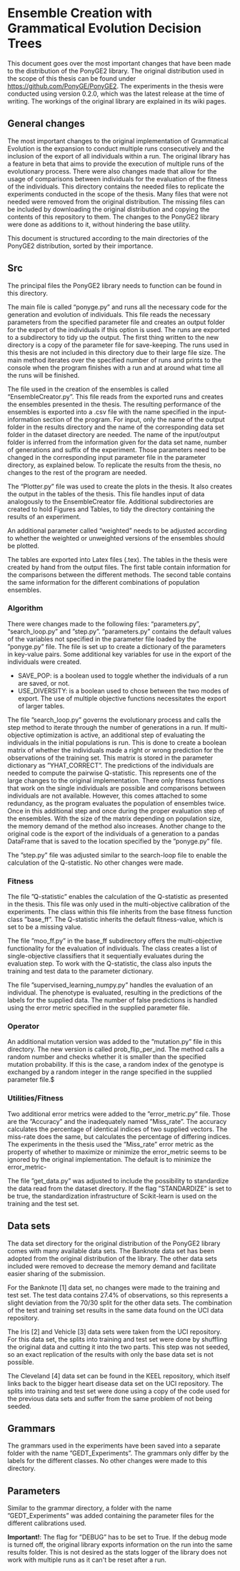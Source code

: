 # Ensemble Creation with Grammatical Evolution Decision Trees

This document goes over the most important changes that have been made to the distribution of the PonyGE2 library. The original distribution used in the scope of this thesis can be found under https://github.com/PonyGE/PonyGE2. The experiments in the thesis were conducted using version 0.2.0, which was the latest release at the time of writing. The workings of the original library are explained in its wiki pages.

## General changes
The most important changes to the original implementation of Grammatical Evolution is the expansion to conduct multiple runs consecutively and the inclusion of the export of all individuals within a run. The original library has a feature in beta that aims to provide the execution of multiple runs of the evolutionary process. There were also changes made that allow for the usage of comparisons between individuals for the evaluation of the fitness of the individuals. This directory contains the needed files to replicate the experiments conducted in the scope of the thesis. Many files that were not needed were removed from the original distribution. The missing files can be included by downloading the original distribution and copying the contents of this repository to them. The changes to the PonyGE2 library were done as additions to it, without hindering the base utility.

This document is structured according to the main directories of the PonyGE2 distribution, sorted by their importance.


## Src

The principal files the PonyGE2 library needs to function can be found in this directory.

The main file is called “ponyge.py” and runs all the necessary code for the generation and evolution of individuals. This file reads the necessary parameters from the specified parameter file and creates an output folder for the export of the individuals if this option is used. The runs are exported to a subdirectory to tidy up the output. The first thing written to the new directory is a copy of the parameter file for save-keeping. The runs used in this thesis are not included in this directory due to their large file size. The main method iterates over the specified number of runs and prints to the console when the program finishes with a run and at around what time all the runs will be finished.

The file used in the creation of the ensembles is called “EnsembleCreator.py”. This file reads from the exported runs and creates the ensembles presented in the thesis. The resulting performance of the ensembles is exported into a .csv file with the name specified in the input-information section of the program.
For input, only the name of the output folder in the results directory and the name of the corresponding data set folder in the dataset directory are needed. The name of the input/output folder is inferred from the information given for the data set name, number of generations and suffix of the experiment. Those parameters need to be changed in the corresponding input parameter file in the parameter directory, as explained below. To replicate the results from the thesis, no changes to the rest of the program are needed.


The “Plotter.py” file was used to create the plots in the thesis. It also creates the output in the tables of the thesis.  This file handles input of data analogously to the EnsembleCreator file. Additional subdirectories are created to hold Figures and Tables, to tidy the directory containing the results of an experiment.

An additional parameter called “weighted” needs to be adjusted according to whether the weighted or unweighted versions of the ensembles should be plotted.

The tables are exported into Latex files (.tex). The tables in the thesis were created by hand from the output files. The first table contain information for the comparisons between the different methods. The second table contains the same information for the different combinations of population ensembles.

### Algorithm
There were changes made to the following files: “parameters.py”, “search_loop.py” and ”step.py”. ”parameters.py” contains the default values of the variables not specified in the parameter file loaded by the ”ponyge.py” file. The file is set up to create a dictionary of the parameters in key-value pairs. Some additional key variables for use in the export of the individuals were created.
- SAVE_POP: is a boolean used to toggle whether the individuals of a run are saved, or not.
- USE_DIVERSITY: is a boolean used to chose between the two modes of export. The use of multiple objective functions necessitates the export of larger tables.

The file ”search_loop.py” governs the evolutionary process and calls the step method to iterate through the number of generations in a run. If multi-objective optimization is active, an additional step of evaluating the individuals in the initial populations is run. This is done to create a boolean matrix of whether the individuals made a right or wrong prediction for the observations of the training set. This matrix is stored in the parameter dictionary as ”YHAT_CORRECT”. The predictions of the individuals are needed to compute the pairwise Q-statistic. This represents one of the large changes to the original implementation. There only fitness functions that work on the single individuals are possible and comparisons between individuals are not available. However, this comes attached to some redundancy, as the program evaluates the population of ensembles twice. Once in this additional step and once during the proper evaluation step of the ensembles. With the size of the matrix depending on population size, the memory demand of the method also increases. Another change to the original code is the export of the individuals of a generation to a pandas DataFrame that is saved to the location specified by the ”ponyge.py” file.

The ”step.py” file was adjusted similar to the search-loop file to enable the calculation of the Q-statistic. No other changes were made.

### Fitness
The file ”Q-statistic” enables the calculation of the Q-statistic as presented in the thesis. This file was only used in the multi-objective calibration of the experiments. The class within this file inherits from the base fitness function class ”base_ff”. The Q-statistic inherits the default fitness-value, which is set to be a missing value.

The file ”moo_ff.py” in the base_ff subdirectory offers the multi-objective functionality for the evaluation of individuals. The class creates a list of single-objective classifiers that it sequentially evaluates during the evaluation step. To work with the Q-statistic, the class also inputs the training and test data to the parameter dictionary.

The file ”supervised_learning_numpy.py” handles the evaluation of an individual. The phenotype is evaluated, resulting in the predictions of the labels for the supplied data. The number of false predictions is handled using the error metric specified in the supplied parameter file.

### Operator
An additional mutation version was added to the ”mutation.py” file in this directory. The new version is called prob_flip_per_ind. The method calls a random number and checks whether it is smaller than the specified mutation probability. If this is the case, a random index of the genotype is exchanged by a random integer in the range specified in the supplied parameter file.$

### Utilities/Fitness
Two additional error metrics were added to the ”error_metric.py” file. Those are the ”Accuracy” and the inadequately named ”Miss_rate”. The accuracy calculates the percentage of identical indices of two supplied vectors. The miss-rate does the same, but calculates the percentage of differing indices. The experiments in the thesis used the ”Miss_rate” error metric as the property of whether to maximize or minimize the error_metric seems to be ignored by the original implementation. The default is to minimize the error_metric-

The file ”get_data.py” was adjusted to include the possibility to standardize the data read from the dataset directory. If the flag ”STANDARDIZE” is set to be true, the standardization infrastructure of Scikit-learn is used on the training and the test set.

## Data sets

The data set directory for the original distribution of the PonyGE2 library comes with many available data sets. The Banknote data set has been adopted from the original distribution of the library. The other data sets included were removed to decrease the memory demand and facilitate easier sharing of the submission.


For the Banknote [1] data set, no changes were made to the training and test set. The test data contains 27.4\% of observations, so this represents a slight deviation from the 70/30 split for the other data sets. The combination of the test and training set results in the same data found on the UCI data repository.

The Iris [2] and Vehicle [3] data sets were taken from the UCI repository. For this data set, the splits into training and test set were done by shuffling the original data and cutting it into the two parts. This step was not seeded, so an exact replication of the results with only the base data set is not possible.

The Cleveland [4] data set can be found in the KEEL repository, which itself links back to the bigger heart disease data set on the UCI repository. The splits into training and test set were done using a copy of the code used for the previous data sets and suffer from the same problem of not being seeded.

## Grammars
The grammars used in the experiments have been saved into a separate folder with the name ”GEDT_Experiments”. The grammars only differ by the labels for the different classes. No other changes were made to this directory.

## Parameters
Similar to the grammar directory, a folder with the name ”GEDT_Experiments” was added containing the parameter files for the different calibrations used.

**Important!**:
The flag for ”DEBUG” has to be set to True. If the debug mode is turned off, the original library exports information on the run into the same results folder. This is not desired as the stats logger of the library does not work with multiple runs as it can't be reset after a run.
